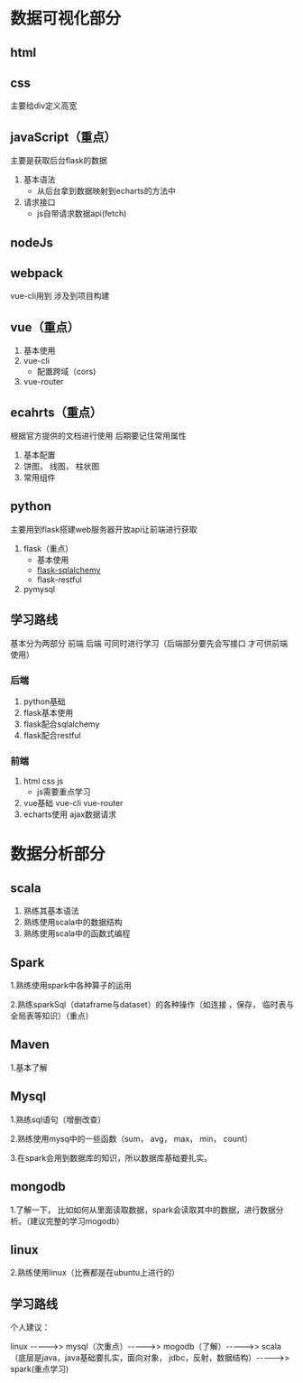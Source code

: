 # 数据可视化部分

## html

## css

主要给div定义高宽

## javaScript（重点）

主要是获取后台flask的数据

1. 基本语法
   - 从后台拿到数据映射到echarts的方法中
2. 请求接口
   - js自带请求数据api(fetch)

## nodeJs

## webpack

vue-cli用到 涉及到项目构建

## vue（重点）

1. 基本使用
2. vue-cli
   - 配置跨域（cors)
3. vue-router

## ecahrts（重点）

根据官方提供的文档进行使用 后期要记住常用属性

1. 基本配置
2. 饼图， 线图， 柱状图
3. 常用组件

## python

主要用到flask搭建web服务器开放api让前端进行获取

1. flask（重点）
   - 基本使用
   - [flask-sqlalchemy](https://flask-sqlalchemy.palletsprojects.com/en/2.x/)
   - flask-restful
2. pymysql

## 学习路线

基本分为两部分 前端 后端 可同时进行学习（后端部分要先会写接口 才可供前端使用）

### 后端

1. python基础
2. flask基本使用
3. flask配合sqlalchemy
4. flask配合restful

### 前端

1. html css js
   - js需要重点学习
2. vue基础 vue-cli vue-router
3. echarts使用 ajax数据请求

# 数据分析部分

## scala

1. 熟练其基本语法
2. 熟练使用scala中的数据结构
3. 熟练使用scala中的函数式编程

## Spark

 1.熟练使用spark中各种算子的运用

2.熟练sparkSql（dataframe与dataset）的各种操作（如连接 ，保存， 临时表与全局表等知识）（重点）

## Maven

1.基本了解

## Mysql

1.熟练sql语句（增删改查）

2.熟练使用mysq中的一些函数（sum， avg， max， min， count）

3.在spark会用到数据库的知识，所以数据库基础要扎实。

## mongodb

1.了解一下， 比如如何从里面读取数据，spark会读取其中的数据，进行数据分析。（建议完整的学习mogodb）

## linux

2.熟练使用linux（比赛都是在ubuntu上进行的）

## 学习路线

个人建议：

linux ----->> mysql（次重点）----->> mogodb（了解）----->> scala（底层是java，java基础要扎实，面向对象， jdbc，反射，数据结构）----->> spark(重点学习)

